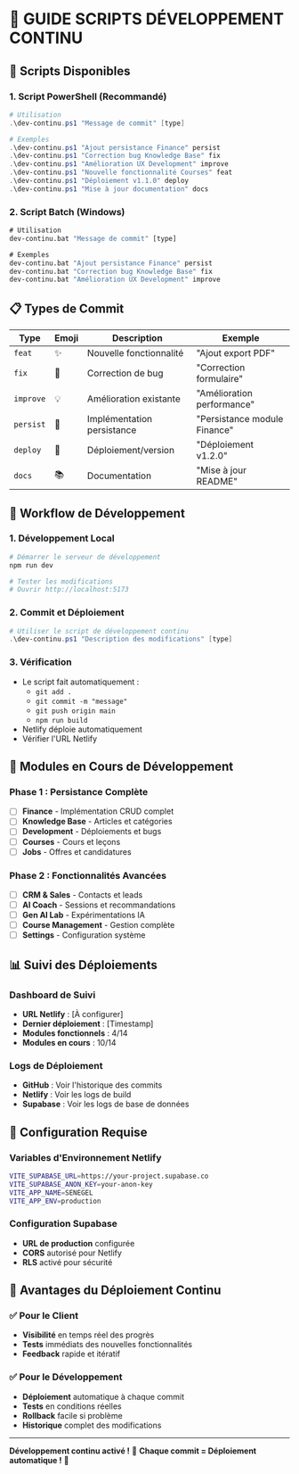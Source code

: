 # 🔧 GUIDE SCRIPTS DÉVELOPPEMENT CONTINU

## 🚀 Scripts Disponibles

### 1. Script PowerShell (Recommandé)
```powershell
# Utilisation
.\dev-continu.ps1 "Message de commit" [type]

# Exemples
.\dev-continu.ps1 "Ajout persistance Finance" persist
.\dev-continu.ps1 "Correction bug Knowledge Base" fix
.\dev-continu.ps1 "Amélioration UX Development" improve
.\dev-continu.ps1 "Nouvelle fonctionnalité Courses" feat
.\dev-continu.ps1 "Déploiement v1.1.0" deploy
.\dev-continu.ps1 "Mise à jour documentation" docs
```

### 2. Script Batch (Windows)
```cmd
# Utilisation
dev-continu.bat "Message de commit" [type]

# Exemples
dev-continu.bat "Ajout persistance Finance" persist
dev-continu.bat "Correction bug Knowledge Base" fix
dev-continu.bat "Amélioration UX Development" improve
```

## 📋 Types de Commit

| Type | Emoji | Description | Exemple |
|------|-------|-------------|---------|
| `feat` | ✨ | Nouvelle fonctionnalité | "Ajout export PDF" |
| `fix` | 🐛 | Correction de bug | "Correction formulaire" |
| `improve` | 💡 | Amélioration existante | "Amélioration performance" |
| `persist` | 💾 | Implémentation persistance | "Persistance module Finance" |
| `deploy` | 🚀 | Déploiement/version | "Déploiement v1.2.0" |
| `docs` | 📚 | Documentation | "Mise à jour README" |

## 🔄 Workflow de Développement

### 1. Développement Local
```bash
# Démarrer le serveur de développement
npm run dev

# Tester les modifications
# Ouvrir http://localhost:5173
```

### 2. Commit et Déploiement
```powershell
# Utiliser le script de développement continu
.\dev-continu.ps1 "Description des modifications" [type]
```

### 3. Vérification
- Le script fait automatiquement :
  - `git add .`
  - `git commit -m "message"`
  - `git push origin main`
  - `npm run build`
- Netlify déploie automatiquement
- Vérifier l'URL Netlify

## 🎯 Modules en Cours de Développement

### Phase 1 : Persistance Complète
- [ ] **Finance** - Implémentation CRUD complet
- [ ] **Knowledge Base** - Articles et catégories
- [ ] **Development** - Déploiements et bugs
- [ ] **Courses** - Cours et leçons
- [ ] **Jobs** - Offres et candidatures

### Phase 2 : Fonctionnalités Avancées
- [ ] **CRM & Sales** - Contacts et leads
- [ ] **AI Coach** - Sessions et recommandations
- [ ] **Gen AI Lab** - Expérimentations IA
- [ ] **Course Management** - Gestion complète
- [ ] **Settings** - Configuration système

## 📊 Suivi des Déploiements

### Dashboard de Suivi
- **URL Netlify** : [À configurer]
- **Dernier déploiement** : [Timestamp]
- **Modules fonctionnels** : 4/14
- **Modules en cours** : 10/14

### Logs de Déploiement
- **GitHub** : Voir l'historique des commits
- **Netlify** : Voir les logs de build
- **Supabase** : Voir les logs de base de données

## 🔧 Configuration Requise

### Variables d'Environnement Netlify
```bash
VITE_SUPABASE_URL=https://your-project.supabase.co
VITE_SUPABASE_ANON_KEY=your-anon-key
VITE_APP_NAME=SENEGEL
VITE_APP_ENV=production
```

### Configuration Supabase
- **URL de production** configurée
- **CORS** autorisé pour Netlify
- **RLS** activé pour sécurité

## 🎉 Avantages du Déploiement Continu

### ✅ Pour le Client
- **Visibilité** en temps réel des progrès
- **Tests** immédiats des nouvelles fonctionnalités
- **Feedback** rapide et itératif

### ✅ Pour le Développement
- **Déploiement** automatique à chaque commit
- **Tests** en conditions réelles
- **Rollback** facile si problème
- **Historique** complet des modifications

---

**Développement continu activé !** 🔄
**Chaque commit = Déploiement automatique !** 🚀
